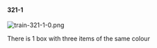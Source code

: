 #### 321-1
![train-321-1-0.png](https://github.com/lil-lab/nlvr/raw/master/nlvr/train/images/12/train-321-1-0.png "train-321-1-0.png")

There is 1 box with three items of the same colour